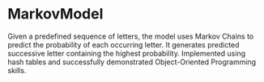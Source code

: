 # MarkovModel
Given a predefined sequence of letters, the model uses Markov Chains to predict the probability of each occurring letter. It generates predicted successive letter containing the highest probability.
Implemented using hash tables and successfully demonstrated Object-Oriented Programming skills. 
